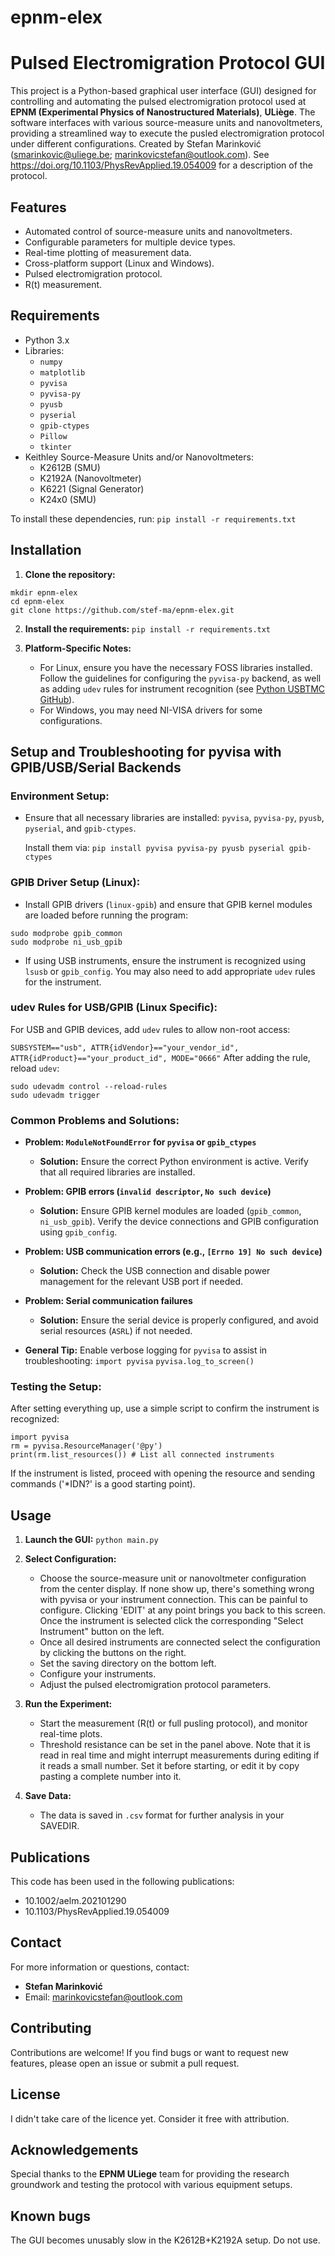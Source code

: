 # epnm-elex

# Pulsed Electromigration Protocol GUI

This project is a Python-based graphical user interface (GUI) designed for controlling and automating the pulsed electromigration protocol used at **EPNM (Experimental Physics of Nanostructured Materials)**, **ULiège**. The software interfaces with various source-measure units and nanovoltmeters, providing a streamlined way to execute the pusled electromigration protocol under different configurations. Created by Stefan Marinković (smarinkovic@uliege.be; marinkovicstefan@outlook.com). See https://doi.org/10.1103/PhysRevApplied.19.054009 for a description of the protocol.

## Features
- Automated control of source-measure units and nanovoltmeters.
- Configurable parameters for multiple device types.
- Real-time plotting of measurement data.
- Cross-platform support (Linux and Windows).
- Pulsed electromigration protocol.
- R(t) measurement.
  
## Requirements
- Python 3.x
- Libraries:
  - `numpy`
  - `matplotlib`
  - `pyvisa`
  - `pyvisa-py`
  - `pyusb`
  - `pyserial`
  - `gpib-ctypes`
  - `Pillow`
  - `tkinter`
- Keithley Source-Measure Units and/or Nanovoltmeters:
  - K2612B (SMU)
  - K2192A (Nanovoltmeter)
  - K6221 (Signal Generator)
  - K24x0 (SMU)

To install these dependencies, run:
```pip install -r requirements.txt```

## Installation
1. **Clone the repository:**
```
mkdir epnm-elex
cd epnm-elex
git clone https://github.com/stef-ma/epnm-elex.git
```
2. **Install the requirements:**
```pip install -r requirements.txt```


3. **Platform-Specific Notes:**
   - For Linux, ensure you have the necessary FOSS libraries installed. Follow the guidelines for configuring the `pyvisa-py` backend, as well as adding `udev` rules for instrument recognition (see [Python USBTMC GitHub](https://github.com/python-ivi/python-usbtmc)).
   - For Windows, you may need NI-VISA drivers for some configurations.

## Setup and Troubleshooting for pyvisa with GPIB/USB/Serial Backends

### Environment Setup:

- Ensure that all necessary libraries are installed: `pyvisa`, `pyvisa-py`, `pyusb`, `pyserial`, and `gpib-ctypes`.
  
  Install them via:
```pip install pyvisa pyvisa-py pyusb pyserial gpib-ctypes```


### GPIB Driver Setup (Linux):

- Install GPIB drivers (`linux-gpib`) and ensure that GPIB kernel modules are loaded before running the program:
```
sudo modprobe gpib_common
sudo modprobe ni_usb_gpib
```
- If using USB instruments, ensure the instrument is recognized using `lsusb` or `gpib_config`. You may also need to add appropriate `udev` rules for the instrument.

### udev Rules for USB/GPIB (Linux Specific):
  
For USB and GPIB devices, add `udev` rules to allow non-root access:

```SUBSYSTEM=="usb", ATTR{idVendor}=="your_vendor_id", ATTR{idProduct}=="your_product_id", MODE="0666"```
After adding the rule, reload `udev`:

```
sudo udevadm control --reload-rules
sudo udevadm trigger
```

### Common Problems and Solutions:

- **Problem: `ModuleNotFoundError` for `pyvisa` or `gpib_ctypes`**
  - **Solution:** Ensure the correct Python environment is active. Verify that all required libraries are installed.

- **Problem: GPIB errors (`invalid descriptor`, `No such device`)**
  - **Solution:** Ensure GPIB kernel modules are loaded (`gpib_common`, `ni_usb_gpib`). Verify the device connections and GPIB configuration using `gpib_config`.

- **Problem: USB communication errors (e.g., `[Errno 19] No such device`)**
  - **Solution:** Check the USB connection and disable power management for the relevant USB port if needed.

- **Problem: Serial communication failures**
  - **Solution:** Ensure the serial device is properly configured, and avoid serial resources (`ASRL`) if not needed.

- **General Tip:** Enable verbose logging for `pyvisa` to assist in troubleshooting:
```import pyvisa``` ```pyvisa.log_to_screen()```

### Testing the Setup:
After setting everything up, use a simple script to confirm the instrument is recognized:

```
import pyvisa
rm = pyvisa.ResourceManager('@py')
print(rm.list_resources()) # List all connected instruments
```

If the instrument is listed, proceed with opening the resource and sending commands ('*IDN?' is a good starting point).

## Usage
1. **Launch the GUI:**
```python main.py```

2. **Select Configuration:**
   - Choose the source-measure unit or nanovoltmeter configuration from the center display. If none show up, there's something wrong with pyvisa or your instrument connection. This can be painful to configure. Clicking 'EDIT' at any point brings you back to this screen. Once the instrument is selected click the corresponding "Select Instrument" button on the left.
   - Once all desired instruments are connected select the configuration by clicking the buttons on the right.
   - Set the saving directory on the bottom left.
   - Configure your instruments.
   - Adjust the pulsed electromigration protocol parameters.

3. **Run the Experiment:**
   - Start the measurement (R(t) or full pusling protocol), and monitor real-time plots.
   - Threshold resistance can be set in the panel above. Note that it is read in real time and might interrupt measurements during editing if it reads a small number. Set it before starting, or edit it by copy pasting a complete number into it.

4. **Save Data:**
   - The data is saved in `.csv` format for further analysis in your SAVEDIR.

## Publications
This code has been used in the following publications:
- 10.1002/aelm.202101290
- 10.1103/PhysRevApplied.19.054009

## Contact
For more information or questions, contact:
- **Stefan Marinković**
- Email: marinkovicstefan@outlook.com

## Contributing
Contributions are welcome! If you find bugs or want to request new features, please open an issue or submit a pull request.

## License
I didn't take care of the licence yet. Consider it free with attribution.

## Acknowledgements
Special thanks to the **EPNM ULiege** team for providing the research groundwork and testing the protocol with various equipment setups.

## Known bugs
The GUI becomes unusably slow in the K2612B+K2192A setup. Do not use.
